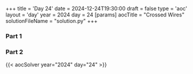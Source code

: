 +++
title = 'Day 24'
date = 2024-12-24T19:30:00
draft = false
type = 'aoc'
layout = 'day'
year = 2024
day = 24
[params]
    aocTitle = "Crossed Wires"
    solutionFileName = "solution.py"
+++

### Part 1

### Part 2

{{< aocSolver year="2024" day="24" >}}
